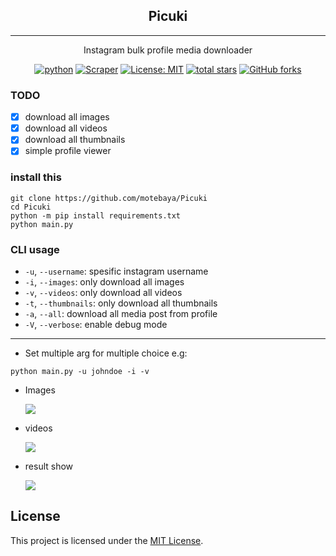 <div align="center">
    <h2>Picuki</h2>

------ 
Instagram bulk profile media downloader 

[![python](https://img.shields.io/badge/python-3.10.6-blue?logo=python&logoColor=yellow)](https://www.python.org/downloads/release/python-3100/)
[![Scraper](https://img.shields.io/badge/page-scrapper-blue?logo=strapi&logoColor=blue)](https://example.com)
[![License: MIT](https://img.shields.io/badge/License-MIT-red.svg?logo=github)](https://opensource.org/licenses/MIT)
[![total stars](https://img.shields.io/github/stars/motebaya/Picuki.svg?style=social)](https://github.com/motebaya/Picuki/stargazers)
[![GitHub forks](https://img.shields.io/github/forks/motebaya/Picuki.svg?style=social)](https://github.com/motebaya/Picuki/network/members)

</div>

### TODO
 - [x] download all images
 - [x] download all videos
 - [x] download all thumbnails
 - [x] simple profile viewer 

### install this
```
git clone https://github.com/motebaya/Picuki
cd Picuki
python -m pip install requirements.txt
python main.py
```

### CLI usage
 - `-u`, `--username`: spesific instagram username
 - `-i`, `--images`: only download all images
 - `-v`, `--videos`: only download all videos
 - `-t`, `--thumbnails`: only download all thumbnails
 - `-a`, `--all`: download all media post from profile
 - `-V`, `--verbose`: enable debug mode
 ----
 + Set multiple arg for multiple choice e.g:
 ```
 python main.py -u johndoe -i -v 
 ````

- Images

    ![](src/image-downloading.png)

- videos

     ![](src/video-downloading.png)

- result show

    ![](src/result-show.png)

## License

This project is licensed under the [MIT License](LICENSE).

